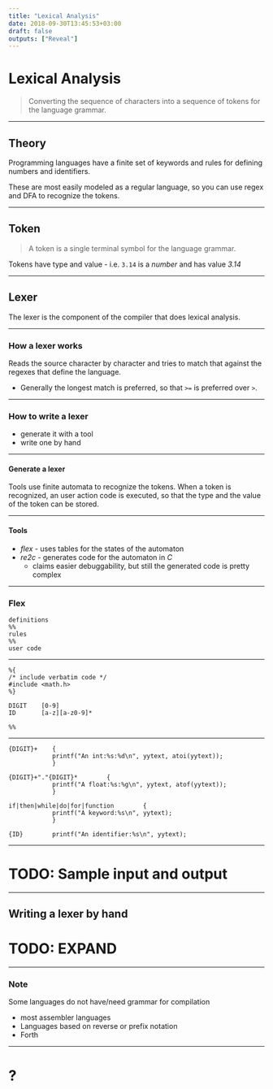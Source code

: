 ```yaml
---
title: "Lexical Analysis"
date: 2018-09-30T13:45:53+03:00
draft: false
outputs: ["Reveal"]
---
```


# Lexical Analysis

> Converting the sequence of characters into a sequence of tokens for the
> language grammar.

---

## Theory

Programming languages have a finite set of keywords and rules for defining
numbers and identifiers.

These are most easily modeled as a regular language, so you can use regex and
DFA to recognize the tokens.

---
## Token

> A token is a single terminal symbol for the language grammar.

Tokens have type and value - i.e. `3.14` is a *number* and has value *3.14*

---
## Lexer

The lexer is the component of the compiler that does lexical analysis.

---
### How a lexer works

Reads the source character by character and tries to match that against the
regexes that define the language.

- Generally the longest match is preferred, so that `>=` is preferred over `>`.

---
### How to write a lexer

- generate it with a tool
- write one by hand

---
#### Generate a lexer

Tools use finite automata to recognize the tokens. When a token is recognized,
an user action code is executed, so that the type and the value of the token can
be stored.

---
#### Tools

- *flex* - uses tables for the states of the automaton
- *re2c* - generates code for the automaton in *C*
    - claims easier debuggability, but still the generated code is pretty
      complex

---
### Flex

    definitions
    %%
    rules
    %%
    user code

---

    %{
    /* include verbatim code */
    #include <math.h>
    %}

    DIGIT    [0-9]
    ID       [a-z][a-z0-9]*

    %%

---

    {DIGIT}+    {
                printf("An int:%s:%d\n", yytext, atoi(yytext));
                }

    {DIGIT}+"."{DIGIT}*        {
                printf("A float:%s:%g\n", yytext, atof(yytext));
                }

    if|then|while|do|for|function        {
                printf("A keyword:%s\n", yytext);
                }

    {ID}        printf("An identifier:%s\n", yytext);

---
# TODO: Sample input and output

---
## Writing a lexer by hand

# TODO: EXPAND

---
### Note

Some languages do not have/need grammar for compilation

- most assembler languages
- Languages based on reverse or prefix notation
- Forth

---
# ?

